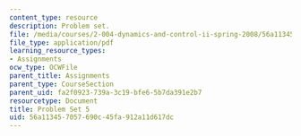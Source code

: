 ```yaml
---
content_type: resource
description: Problem set.
file: /media/courses/2-004-dynamics-and-control-ii-spring-2008/56a113457057690c45fa912a11d617dc_ps5.pdf
file_type: application/pdf
learning_resource_types:
- Assignments
ocw_type: OCWFile
parent_title: Assignments
parent_type: CourseSection
parent_uid: fa2f0923-739a-3c19-bfe6-5b7da391e2b7
resourcetype: Document
title: Problem Set 5
uid: 56a11345-7057-690c-45fa-912a11d617dc
---
```

